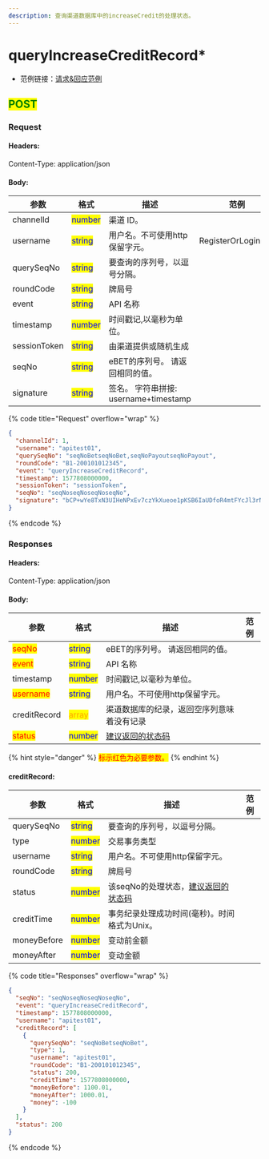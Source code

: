 ```yaml
---
description: 查询渠道数据库中的increaseCredit的处理状态。
---
```


# queryIncreaseCreditRecord\*

* 范例链接：[请求&回应范例](https://github.com/ITsupporteBET/demo\_code/tree/master/API%20for%20single%20wallet/queryIncreaseCreditRecord)

## <mark style="color:green;">POST</mark>

### **Request**

#### Headers:

Content-Type: application/json

#### Body:

<table><thead><tr><th>参数</th><th>格式</th><th>描述</th><th data-hidden>范例</th></tr></thead><tbody><tr><td>channelId</td><td><mark style="color:blue;">number</mark></td><td>渠道 ID。</td><td></td></tr><tr><td>username</td><td><mark style="color:blue;">string</mark></td><td>用户名。不可使用http保留字元。</td><td>RegisterOrLoginReq</td></tr><tr><td>querySeqNo</td><td><mark style="color:blue;">string</mark></td><td>要查询的序列号，以逗号分隔。</td><td></td></tr><tr><td>roundCode</td><td><mark style="color:blue;">string</mark></td><td>牌局号</td><td></td></tr><tr><td>event</td><td><mark style="color:blue;">string</mark></td><td>API 名称</td><td></td></tr><tr><td>timestamp</td><td><mark style="color:blue;">number</mark></td><td>时间戳记,以毫秒为单位。</td><td></td></tr><tr><td>sessionToken</td><td><mark style="color:blue;">string</mark></td><td>由渠道提供或随机生成</td><td></td></tr><tr><td>seqNo</td><td><mark style="color:blue;">string</mark></td><td>eBET的序列号。 请返回相同的值。</td><td></td></tr><tr><td>signature</td><td><mark style="color:blue;">string</mark></td><td>签名。 字符串拼接: username+timestamp</td><td></td></tr></tbody></table>

{% code title="Request" overflow="wrap" %}
```json
{
  "channelId": 1,
  "username": "apitest01",
  "querySeqNo": "seqNoBetseqNoBet,seqNoPayoutseqNoPayout",
  "roundCode": "B1-200101012345",
  "event": "queryIncreaseCreditRecord",
  "timestamp": 1577808000000,
  "sessionToken": "sessionToken",
  "seqNo": "seqNoseqNoseqNoseqNo",
  "signature": "bCP+wYe8TxN3UIHeNPxEv7czYkXueoe1pKSB6IaUDfoR4mtFYcJl3rNFk8Uz84XAHfeD3mNE+p4gECOVw2JxxQ=="
}
```
{% endcode %}

### **Responses**

#### Headers:

Content-Type: application/json

#### Body:

<table><thead><tr><th>参数</th><th>格式</th><th>描述</th><th data-hidden>范例</th></tr></thead><tbody><tr><td><mark style="color:red;">seqNo</mark></td><td><mark style="color:blue;">string</mark></td><td>eBET的序列号。 请返回相同的值。</td><td></td></tr><tr><td><mark style="color:red;">event</mark></td><td><mark style="color:blue;">string</mark></td><td>API 名称</td><td></td></tr><tr><td>timestamp</td><td><mark style="color:blue;">number</mark></td><td>时间戳记,以毫秒为单位。</td><td></td></tr><tr><td><mark style="color:red;">username</mark></td><td><mark style="color:blue;">string</mark></td><td>用户名。不可使用http保留字元。</td><td></td></tr><tr><td>creditRecord</td><td><mark style="color:orange;">array</mark></td><td>渠道数据库的纪录，返回空序列意味着没有记录</td><td></td></tr><tr><td><mark style="color:red;">status</mark></td><td><mark style="color:blue;">number</mark></td><td><a href="../../ebet-zhuang-tai-ma.md#jian-yi-xiang-ying-de-zhuang-tai-dai-ma">建议返回的状态码</a></td><td></td></tr></tbody></table>

{% hint style="danger" %}
<mark style="color:red;">标示红色为必要参数。</mark>
{% endhint %}

#### creditRecord:

<table><thead><tr><th>参数</th><th>格式</th><th>描述</th><th data-hidden>范例</th></tr></thead><tbody><tr><td>querySeqNo</td><td><mark style="color:blue;">string</mark></td><td>要查询的序列号，以逗号分隔。</td><td></td></tr><tr><td>type</td><td><mark style="color:blue;">number</mark></td><td>交易事务类型</td><td></td></tr><tr><td>username</td><td><mark style="color:blue;">string</mark></td><td>用户名。不可使用http保留字元。</td><td></td></tr><tr><td>roundCode</td><td><mark style="color:blue;">string</mark></td><td>牌局号</td><td></td></tr><tr><td>status</td><td><mark style="color:blue;">number</mark></td><td>该seqNo的处理状态，<a href="../../ebet-zhuang-tai-ma.md#jian-yi-xiang-ying-de-zhuang-tai-dai-ma">建议返回的状态码</a></td><td></td></tr><tr><td>creditTime</td><td><mark style="color:blue;">number</mark></td><td>事务纪录处理成功时间(毫秒)。时间格式为Unix。</td><td></td></tr><tr><td>moneyBefore</td><td><mark style="color:blue;">number</mark></td><td>变动前金额</td><td></td></tr><tr><td>moneyAfter</td><td><mark style="color:blue;">number</mark></td><td>变动金额</td><td></td></tr></tbody></table>

{% code title="Responses" overflow="wrap" %}
```json
{
  "seqNo": "seqNoseqNoseqNoseqNo",
  "event": "queryIncreaseCreditRecord",
  "timestamp": 1577808000000,
  "username": "apitest01",
  "creditRecord": [
    {
      "querySeqNo": "seqNoBetseqNoBet",
      "type": 1,
      "username": "apitest01",
      "roundCode": "B1-200101012345",
      "status": 200,
      "creditTime": 1577808000000,
      "moneyBefore": 1100.01,
      "moneyAfter": 1000.01,
      "money": -100
    }
  ],
  "status": 200
}
```
{% endcode %}

